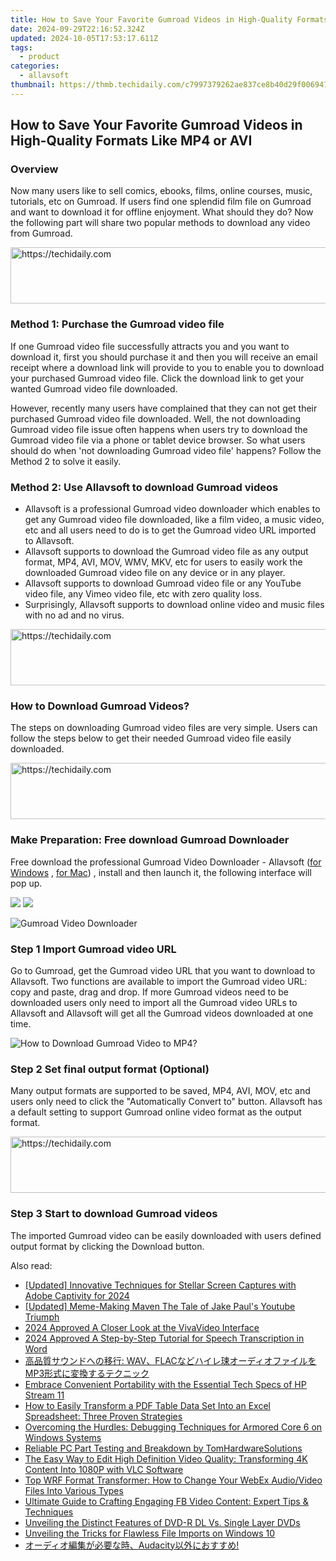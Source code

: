 ```yaml
---
title: How to Save Your Favorite Gumroad Videos in High-Quality Formats Like MP4 or AVI
date: 2024-09-29T22:16:52.324Z
updated: 2024-10-05T17:53:17.611Z
tags:
  - product
categories:
  - allavsoft
thumbnail: https://thmb.techidaily.com/c7997379262ae837ce8b40d29f0069413aec90a361d23570f41841fc2273feb3.jpg
---
```


## How to Save Your Favorite Gumroad Videos in High-Quality Formats Like MP4 or AVI

### Overview

Now many users like to sell comics, ebooks, films, online courses, music, tutorials, etc on Gumroad. If users find one splendid film file on Gumroad and want to download it for offline enjoyment. What should they do? Now the following part will share two popular methods to download any video from Gumroad.

<!-- affiliate ads begin -->
<a href="https://imp.i357552.net/c/5597632/1013424/11832" target="_top" id="1013424">
  <img src="//a.impactradius-go.com/display-ad/11832-1013424" border="0" alt="https://techidaily.com" width="728" height="90"/>
</a>
<img height="0" width="0" src="https://imp.i357552.net/i/5597632/1013424/11832" style="position:absolute;visibility:hidden;" border="0" />
<!-- affiliate ads end -->

### Method 1: Purchase the Gumroad video file

If one Gumroad video file successfully attracts you and you want to download it, first you should purchase it and then you will receive an email receipt where a download link will provide to you to enable you to download your purchased Gumroad video file. Click the download link to get your wanted Gumroad video file downloaded.

However, recently many users have complained that they can not get their purchased Gumroad video file downloaded. Well, the not downloading Gumroad video file issue often happens when users try to download the Gumroad video file via a phone or tablet device browser. So what users should do when 'not downloading Gumroad video file' happens? Follow the Method 2 to solve it easily.

### Method 2: Use Allavsoft to download Gumroad videos

* Allavsoft is a professional Gumroad video downloader which enables to get any Gumroad video file downloaded, like a film video, a music video, etc and all users need to do is to get the Gumroad video URL imported to Allavsoft.
* Allavsoft supports to download the Gumroad video file as any output format, MP4, AVI, MOV, WMV, MKV, etc for users to easily work the downloaded Gumroad video file on any device or in any player.
* Allavsoft supports to download Gumroad video file or any YouTube video file, any Vimeo video file, etc with zero quality loss.
* Surprisingly, Allavsoft supports to download online video and music files with no ad and no virus.

<!-- affiliate ads begin -->
<a href="https://appsumo.8odi.net/c/5597632/2082532/7443" target="_top" id="2082532">
  <img src="//a.impactradius-go.com/display-ad/7443-2082532" border="0" alt="https://techidaily.com" width="728" height="90"/>
</a>
<img height="0" width="0" src="https://appsumo.8odi.net/i/5597632/2082532/7443" style="position:absolute;visibility:hidden;" border="0" />
<!-- affiliate ads end -->

### How to Download Gumroad Videos?

The steps on downloading Gumroad video files are very simple. Users can follow the steps below to get their needed Gumroad video file easily downloaded.

<!-- affiliate ads begin -->
<a href="https://appsumo.8odi.net/c/5597632/2075483/7443" target="_top" id="2075483">
  <img src="//a.impactradius-go.com/display-ad/7443-2075483" border="0" alt="https://techidaily.com" width="728" height="90"/>
</a>
<img height="0" width="0" src="https://appsumo.8odi.net/i/5597632/2075483/7443" style="position:absolute;visibility:hidden;" border="0" />
<!-- affiliate ads end -->

### Make Preparation: Free download Gumroad Downloader

Free download the professional Gumroad Video Downloader - Allavsoft ([for Windows](https://tools.techidaily.com/allavsoft/products/) , [for Mac](https://tools.techidaily.com/allavsoft/products/)) , install and then launch it, the following interface will pop up.

[![](https://www.allavsoft.com/how-to/../images/how-to/free-download-win.jpg)](https://tools.techidaily.com/allavsoft/products/) [![](https://www.allavsoft.com/how-to/../images/how-to/free-download-mac.jpg)](https://tools.techidaily.com/allavsoft/products/)

![Gumroad Video Downloader](https://www.allavsoft.com/how-to/../images/allavsoft/screen-shot-600.jpg)

### Step 1 Import Gumroad video URL

Go to Gumroad, get the Gumroad video URL that you want to download to Allavsoft. Two functions are available to import the Gumroad video URL: copy and paste, drag and drop. If more Gumroad videos need to be downloaded users only need to import all the Gumroad video URLs to Allavsoft and Allavsoft will get all the Gumroad videos downloaded at one time.

![How to Download Gumroad Video to MP4?](https://www.allavsoft.com/how-to/../images/how-to/download-rtmp-video/download-rtmp-video.jpg)

### Step 2 Set final output format (Optional)

Many output formats are supported to be saved, MP4, AVI, MOV, etc and users only need to click the "Automatically Convert to" button. Allavsoft has a default setting to support Gumroad online video format as the output format.

<!-- affiliate ads begin -->
<a href="https://aligracehair.sjv.io/c/5597632/1915830/19272" target="_top" id="1915830">
  <img src="//a.impactradius-go.com/display-ad/19272-1915830" border="0" alt="https://techidaily.com" width="728" height="90"/>
</a>
<img height="0" width="0" src="https://aligracehair.sjv.io/i/5597632/1915830/19272" style="position:absolute;visibility:hidden;" border="0" />
<!-- affiliate ads end -->

### Step 3 Start to download Gumroad videos

The imported Gumroad video can be easily downloaded with users defined output format by clicking the Download button.

<ins class="adsbygoogle"
     style="display:block"
     data-ad-format="autorelaxed"
     data-ad-client="ca-pub-7571918770474297"
     data-ad-slot="1223367746"></ins>

<ins class="adsbygoogle"
     style="display:block"
     data-ad-client="ca-pub-7571918770474297"
     data-ad-slot="8358498916"
     data-ad-format="auto"
     data-full-width-responsive="true"></ins>

<span class="atpl-alsoreadstyle">Also read:</span>
<div><ul>
<li><a href="https://screen-video-capture.techidaily.com/updated-innovative-techniques-for-stellar-screen-captures-with-adobe-captivity-for-2024/"><u>[Updated] Innovative Techniques for Stellar Screen Captures with Adobe Captivity for 2024</u></a></li>
<li><a href="https://youtube-blog.techidaily.com/ed-meme-making-maven-the-tale-of-jake-pauls-youtube-triumph/"><u>[Updated] Meme-Making Maven The Tale of Jake Paul's Youtube Triumph</u></a></li>
<li><a href="https://extra-lessons.techidaily.com/2024-approved-a-closer-look-at-the-vivavideo-interface/"><u>2024 Approved A Closer Look at the VivaVideo Interface</u></a></li>
<li><a href="https://extra-resources.techidaily.com/2024-approved-a-step-by-step-tutorial-for-speech-transcription-in-word/"><u>2024 Approved A Step-by-Step Tutorial for Speech Transcription in Word</u></a></li>
<li><a href="https://win-luxury.techidaily.com/wavflacmp3/"><u>高品質サウンドへの移行: WAV、FLACなどハイレ㻋オーディオファイルをMP3形式に変換するテクニック</u></a></li>
<li><a href="https://buynow-reviews.techidaily.com/embrace-convenient-portability-with-the-essential-tech-specs-of-hp-stream-11/"><u>Embrace Convenient Portability with the Essential Tech Specs of HP Stream 11</u></a></li>
<li><a href="https://discover-fantastic.techidaily.com/how-to-easily-transform-a-pdf-table-data-set-into-an-excel-spreadsheet-three-proven-strategies/"><u>How to Easily Transform a PDF Table Data Set Into an Excel Spreadsheet: Three Proven Strategies</u></a></li>
<li><a href="https://program-issues.techidaily.com/overcoming-the-hurdles-debugging-techniques-for-armored-core-6-on-windows-systems/"><u>Overcoming the Hurdles: Debugging Techniques for Armored Core 6 on Windows Systems</u></a></li>
<li><a href="https://hardware-tips.techidaily.com/reliable-pc-part-testing-and-breakdown-by-tomhardwaresolutions/"><u>Reliable PC Part Testing and Breakdown by TomHardwareSolutions</u></a></li>
<li><a href="https://win-luxury.techidaily.com/the-easy-way-to-edit-high-definition-video-quality-transforming-4k-content-into-1080p-with-vlc-software/"><u>The Easy Way to Edit High Definition Video Quality: Transforming 4K Content Into 1080P with VLC Software</u></a></li>
<li><a href="https://win-luxury.techidaily.com/top-wrf-format-transformer-how-to-change-your-webex-audiovideo-files-into-various-types/"><u>Top WRF Format Transformer: How to Change Your WebEx Audio/Video Files Into Various Types</u></a></li>
<li><a href="https://win-luxury.techidaily.com/ultimate-guide-to-crafting-engaging-fb-video-content-expert-tips-and-techniques/"><u>Ultimate Guide to Crafting Engaging FB Video Content: Expert Tips & Techniques</u></a></li>
<li><a href="https://win-luxury.techidaily.com/unveiling-the-distinct-features-of-dvd-r-dl-vs-single-layer-dvds/"><u>Unveiling the Distinct Features of DVD-R DL Vs. Single Layer DVDs</u></a></li>
<li><a href="https://extra-lessons.techidaily.com/unveiling-the-tricks-for-flawless-file-imports-on-windows-10/"><u>Unveiling the Tricks for Flawless File Imports on Windows 10</u></a></li>
<li><a href="https://win-luxury.techidaily.com/1726029374273-audacity/"><u>オーディオ編集が必要な時、Audacity以外におすすめ!</u></a></li>
</ul></div>


